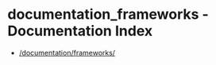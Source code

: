 # documentation_frameworks - Documentation Index

- [/documentation/frameworks/](./_documentation_frameworks_.md)
